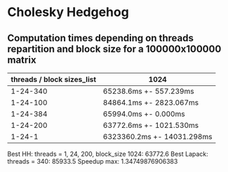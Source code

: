 # Cholesky Hedgehog

## Computation times depending on threads repartition and block size for a 100000x100000 matrix

| threads / block sizes_list | 1024 |
|---|---|
| 1-24-340 | 65238.6ms +- 557.239ms |
| 1-24-100 | 84864.1ms +- 2823.067ms |
| 1-24-384 | 65994.0ms +- 0.000ms |
| 1-24-200 | 63772.6ms +- 1021.530ms |
| 1-24-1 | 6323360.2ms +- 14031.298ms |

Best HH: threads = 1, 24, 200, block_size 1024: 63772.6
Best Lapack: threads = 340: 85933.5
Speedup max: 1.34749876906383

